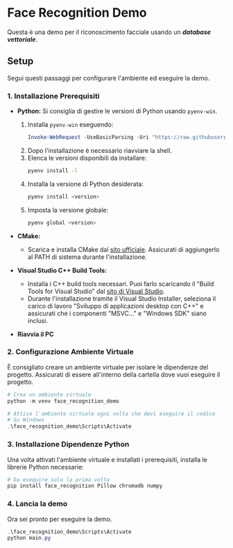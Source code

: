 # Face Recognition Demo

Questa è una demo per il riconoscimento facciale usando un ___database vettoriale___.

## Setup

Segui questi passaggi per configurare l'ambiente ed eseguire la demo.

### 1. Installazione Prerequisiti

*   **Python:**   Si consiglia di gestire le versioni di Python usando `pyenv-win`.
    1.  Installa `pyenv-win` eseguendo:
        ```powershell
        Invoke-WebRequest -UseBasicParsing -Uri "https://raw.githubusercontent.com/pyenv-win/pyenv-win/master/pyenv-win/install-pyenv-win.ps1" -OutFile "./install-pyenv-win.ps1"; &"./install-pyenv-win.ps1"
        ```
    2.  Dopo l'installazione è necessario riavviare la shell.
    3.  Elenca le versioni disponibili da installare:
        ```bash
        pyenv install -l
        ```
    4.  Installa la versione di Python desiderata:
        ```bash
        pyenv install <version>
        ```
    5.  Imposta la versione globale:
        ```bash
        pyenv global <version>
        ```
*   **CMake:**
    *   Scarica e installa CMake dal [sito ufficiale](https://cmake.org/download/). Assicurati di aggiungerlo al PATH di sistema durante l'installazione.
*   **Visual Studio C++ Build Tools:**
    *   Installa i C++ build tools necessari. Puoi farlo scaricando il "Build Tools for Visual Studio" dal [sito di Visual Studio](https://visualstudio.microsoft.com/downloads/#build-tools-for-visual-studio).
    *   Durante l'installazione tramite il Visual Studio Installer, seleziona il carico di lavoro "Sviluppo di applicazioni desktop con C++" e assicurati che i componenti "MSVC..." e "Windows SDK" siano inclusi.

*   **Riavvia il PC**


### 2. Configurazione Ambiente Virtuale

È consigliato creare un ambiente virtuale per isolare le dipendenze del progetto. Assicurati di essere all'interno della cartella dove vuoi eseguire il progetto.

```powershell
# Crea un ambiente virtuale
python -m venv face_recognition_demo
```

```powershell
# Attiva l'ambiente virtuale ogni volta che devi eseguire il codice
# Su Windows
.\face_recognition_demo\Scripts\Activate
```

### 3. Installazione Dipendenze Python

Una volta attivati l'ambiente virtuale e installati i prerequisiti, installa le librerie Python necessarie:

```powershell
# Da eseguire solo la prima volta
pip install face_recognition Pillow chromadb numpy
```

### 4. Lancia la demo

Ora sei pronto per eseguire la demo.
```powershell
.\face_recognition_demo\Scripts\Activate
python main.py
```
